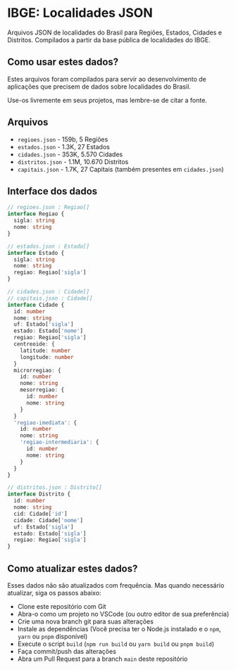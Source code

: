 # IBGE: Localidades JSON

Arquivos JSON de localidades do Brasil para Regiões, Estados, Cidades e Distritos. Compilados a partir da base pública de localidades do IBGE.

## Como usar estes dados?

Estes arquivos foram compilados para servir ao desenvolvimento de aplicações que precisem de dados sobre localidades do Brasil.

Use-os livremente em seus projetos, mas lembre-se de citar a fonte.

## Arquivos

- `regioes.json` - 159b, 5 Regiões
- `estados.json` - 1.3K, 27 Estados
- `cidades.json` - 353K, 5.570 Cidades
- `distritos.json` - 1.1M, 10.670 Distritos
- `capitais.json` - 1.7K, 27 Capitais (também presentes em `cidades.json`)

## Interface dos dados

```ts
// regioes.json : Regiao[]
interface Regiao {
  sigla: string
  nome: string
}

// estados.json : Estado[]
interface Estado {
  sigla: string
  nome: string
  regiao: Regiao['sigla']
}

// cidades.json : Cidade[]
// capitais.json : Cidade[]
interface Cidade {
  id: number
  nome: string
  uf: Estado['sigla']
  estado: Estado['nome']
  regiao: Regiao['sigla']
  centreoide: {
    latitude: number
    longitude: number
  }
  microrregiao: {
    id: number
    nome: string
    mesorregiao: {
      id: number
      nome: string
    }
  }
  'regiao-imediata': {
    id: number
    nome: string
    'regiao-intermediaria': {
      id: number
      nome: string
    }
  }
}

// distritos.json : Distrito[]
interface Distrito {
  id: number
  nome: string
  cid: Cidade['id']
  cidade: Cidade['nome']
  uf: Estado['sigla']
  estado: Estado['sigla']
  regiao: Regiao['sigla']
}
```

## Como atualizar estes dados?

Esses dados não são atualizados com frequência. Mas quando necessário atualizar, siga os passos abaixo:

- Clone este repositório com Git
- Abra-o como um projeto no VSCode (ou outro editor de sua preferência)
- Crie uma nova branch git para suas alterações
- Instale as dependências (Você precisa ter o Node.js instalado e o `npm`, `yarn` ou `pnpm` disponível)
- Execute o script `build` (`npm run build` ou `yarn build` ou `pnpm build`)
- Faça commit/push das alterações
- Abra um Pull Request para a branch `main` deste repositório
